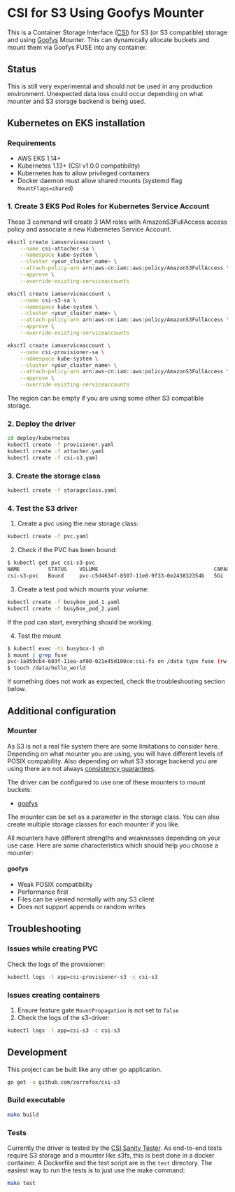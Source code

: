 # CSI for S3 Using Goofys Mounter

This is a Container Storage Interface ([CSI](https://github.com/container-storage-interface/spec/blob/master/spec.md)) for S3 (or S3 compatible) storage and using [Goofys](https://github.com/kahing/goofys) Mounter. This can dynamically allocate buckets and mount them via Goofys FUSE into any container.

## Status

This is still very experimental and should not be used in any production environment. Unexpected data loss could occur depending on what mounter and S3 storage backend is being used.

## Kubernetes on EKS installation

### Requirements

* AWS EKS 1.14+
* Kubernetes 1.13+ (CSI v1.0.0 compatibility)
* Kubernetes has to allow privileged containers
* Docker daemon must allow shared mounts (systemd flag `MountFlags=shared`)

### 1. Create 3 EKS Pod Roles for Kubernetes Service Account
These 3 command will create 3 IAM roles with AmazonS3FullAccess access policy and associate a new Kubernetes Service Account.
```bash
eksctl create iamserviceaccount \
    --name csi-attacher-sa \
    --namespace kube-system \
    --cluster <your_cluster_name> \
    --attach-policy-arn arn:aws-cn:iam::aws:policy/AmazonS3FullAccess \
    --approve \
    --override-existing-serviceaccounts

eksctl create iamserviceaccount \
    --name csi-s3-sa \
    --namespace kube-system \
    --cluster <your_cluster_name> \
    --attach-policy-arn arn:aws-cn:iam::aws:policy/AmazonS3FullAccess \
    --approve \
    --override-existing-serviceaccounts

eksctl create iamserviceaccount \
    --name csi-provisioner-sa \
    --namespace kube-system \
    --cluster <your_cluster_name> \
    --attach-policy-arn arn:aws-cn:iam::aws:policy/AmazonS3FullAccess \
    --approve \
    --override-existing-serviceaccounts
```

The region can be empty if you are using some other S3 compatible storage.

### 2. Deploy the driver

```bash
cd deploy/kubernetes
kubectl create -f provisioner.yaml
kubectl create -f attacher.yaml
kubectl create -f csi-s3.yaml
```

### 3. Create the storage class

```bash
kubectl create -f storageclass.yaml
```

### 4. Test the S3 driver

1. Create a pvc using the new storage class:

```bash
kubectl create -f pvc.yaml
```

2. Check if the PVC has been bound:

```bash
$ kubectl get pvc csi-s3-pvc
NAME         STATUS    VOLUME                                     CAPACITY   ACCESS MODES   STORAGECLASS   AGE
csi-s3-pvc   Bound     pvc-c5d4634f-8507-11e8-9f33-0e243832354b   5Gi        RWO            csi-s3         9s
```

3. Create a test pod which mounts your volume:

```bash
kubectl create -f busybox_pod_1.yaml
kubectl create -f busybox_pod_2.yaml
```

If the pod can start, everything should be working.

4. Test the mount

```bash
$ kubectl exec -ti busybox-1 sh
$ mount | grep fuse
pvc-1a959cb4-603f-11ea-af00-021e45d100ce:csi-fs on /data type fuse (rw,nosuid,nodev,relatime,user_id=0,group_id=0,default_permissions,allow_other)
$ touch /data/hello_world
```

If something does not work as expected, check the troubleshooting section below.

## Additional configuration

### Mounter

As S3 is not a real file system there are some limitations to consider here. Depending on what mounter you are using, you will have different levels of POSIX compability. Also depending on what S3 storage backend you are using there are not always [consistency guarantees](https://github.com/gaul/are-we-consistent-yet#observed-consistency).

The driver can be configured to use one of these mounters to mount buckets:

* [goofys](https://github.com/kahing/goofys)

The mounter can be set as a parameter in the storage class. You can also create multiple storage classes for each mounter if you like.

All mounters have different strengths and weaknesses depending on your use case. Here are some characteristics which should help you choose a mounter:

#### goofys

* Weak POSIX compatibility
* Performance first
* Files can be viewed normally with any S3 client
* Does not support appends or random writes

## Troubleshooting

### Issues while creating PVC

Check the logs of the provisioner:

```bash
kubectl logs -l app=csi-provisioner-s3 -c csi-s3
```

### Issues creating containers

1. Ensure feature gate `MountPropagation` is not set to `false`
2. Check the logs of the s3-driver:

```bash
kubectl logs -l app=csi-s3 -c csi-s3
```

## Development

This project can be built like any other go application.

```bash
go get -u github.com/zorrofox/csi-s3
```

### Build executable

```bash
make build
```

### Tests

Currently the driver is tested by the [CSI Sanity Tester](https://github.com/kubernetes-csi/csi-test/tree/master/pkg/sanity). As end-to-end tests require S3 storage and a mounter like s3fs, this is best done in a docker container. A Dockerfile and the test script are in the `test` directory. The easiest way to run the tests is to just use the make command:

```bash
make test
```
